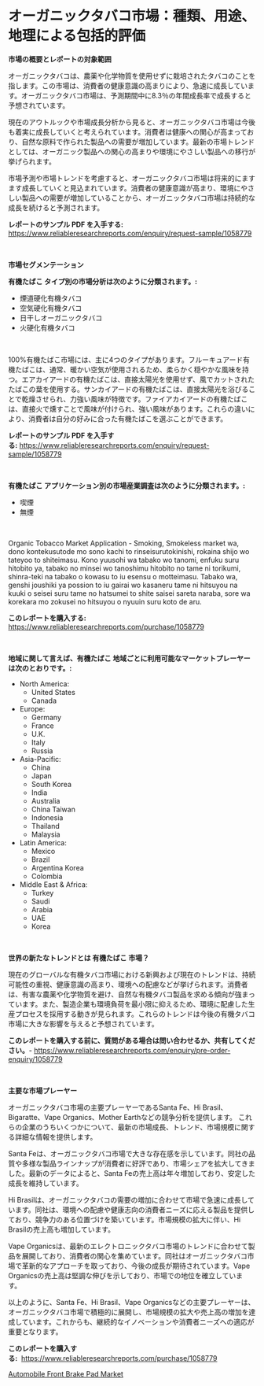 <p><h1>オーガニックタバコ市場：種類、用途、地理による包括的評価</h1></p><p><strong>市場の概要とレポートの対象範囲</strong></p>
<p><p>オーガニックタバコは、農薬や化学物質を使用せずに栽培されたタバコのことを指します。この市場は、消費者の健康意識の高まりにより、急速に成長しています。オーガニックタバコ市場は、予測期間中に8.3％の年間成長率で成長すると予想されています。 </p><p>現在のアウトルックや市場成長分析から見ると、オーガニックタバコ市場は今後も着実に成長していくと考えられています。消費者は健康への関心が高まっており、自然な原料で作られた製品への需要が増加しています。最新の市場トレンドとしては、オーガニック製品への関心の高まりや環境にやさしい製品への移行が挙げられます。</p><p>市場予測や市場トレンドを考慮すると、オーガニックタバコ市場は将来的にますます成長していくと見込まれています。消費者の健康意識が高まり、環境にやさしい製品への需要が増加していることから、オーガニックタバコ市場は持続的な成長を続けると予測されます。</p></p>
<p><strong>レポートのサンプル PDF を入手する:</strong> <a href="https://www.reliableresearchreports.com/enquiry/request-sample/1058779">https://www.reliableresearchreports.com/enquiry/request-sample/1058779</a></p>
<p>&nbsp;</p>
<p><strong>市場セグメンテーション</strong></p>
<p><strong>有機たばこ タイプ別の市場分析は次のように分類されます。:</strong></p>
<p><ul><li>煙道硬化有機タバコ</li><li>空気硬化有機タバコ</li><li>日干しオーガニックタバコ</li><li>火硬化有機タバコ</li></ul></p>
<p>&nbsp;</p>
<p><p>100%有機たばこ市場には、主に4つのタイプがあります。フルーキュアード有機たばこは、通常、暖かい空気が使用されるため、柔らかく穏やかな風味を持つ。エアカイアードの有機たばこは、直接太陽光を使用せず、風でカットされたたばこの葉を使用する。サンカイアードの有機たばこは、直接太陽光を浴びることで乾燥させられ、力強い風味が特徴です。ファイアカイアードの有機たばこは、直接火で燻すことで風味が付けられ、強い風味があります。これらの違いにより、消費者は自分の好みに合った有機たばこを選ぶことができます。</p></p>
<p><strong>レポートのサンプル PDF を入手する:</strong>&nbsp;<a href="https://www.reliableresearchreports.com/enquiry/request-sample/1058779">https://www.reliableresearchreports.com/enquiry/request-sample/1058779</a></p>
<p>&nbsp;</p>
<p><strong> 有機たばこ アプリケーション別の市場産業調査は次のように分類されます。:</strong></p>
<p><ul><li>喫煙</li><li>無煙</li></ul></p>
<p>&nbsp;</p>
<p><p>Organic Tobacco Market Application - Smoking, Smokeless market wa, dono kontekusutode mo sono kachi to rinseisurutokinishi, rokaina shijo wo tateyoo to shiteimasu. Kono yuusohi wa tabako wo tanomi, enfuku suru hitobito ya, tabako no minsei wo tanoshimu hitobito no tame ni torikumi, shinra-teki na tabako o kowasu to iu esensu o motteimasu. Tabako wa, genshi joushiki ya possion to iu gairai wo kasaneru tame ni hitsuyou na kuuki o seisei suru tame no hatsumei to shite saisei sareta naraba, sore wa korekara mo zokusei no hitsuyou o nyuuin suru koto de aru.</p></p>
<p><strong>このレポートを購入する:</strong>&nbsp; <a href="https://www.reliableresearchreports.com/purchase/1058779">https://www.reliableresearchreports.com/purchase/1058779</a></p>
<p>&nbsp;</p>
<p><strong>地域に関して言えば、有機たばこ 地域ごとに利用可能なマーケットプレーヤーは次のとおりです。:</strong></p>
<p><ul>
    <li>
        North America:
        <ul>
            <li>United States</li>
            <li>Canada</li>
        </ul>
    </li>
    <li>
        Europe:
        <ul>
            <li>Germany</li>
            <li>France</li>
            <li>U.K.</li>
            <li>Italy</li>
            <li>Russia</li>
        </ul>
    </li>
    <li>
        Asia-Pacific:
        <ul>
            <li>China</li>
            <li>Japan</li>
            <li>South Korea</li>
            <li>India</li>
            <li>Australia</li>
            <li>China Taiwan</li>
            <li>Indonesia</li>
            <li>Thailand</li>
            <li>Malaysia</li>
        </ul>
    </li>
    <li>
        Latin America:
        <ul>
            <li>Mexico</li>
            <li>Brazil</li>
            <li>Argentina Korea</li>
            <li>Colombia</li>
        </ul>
    </li>
    <li>
        Middle East & Africa:
        <ul>
            <li>Turkey</li>
            <li>Saudi</li>
            <li>Arabia</li>
            <li>UAE</li>
            <li>Korea</li>
        </ul>
    </li>
    </ul></p>
<p>&nbsp;</p>
<p><strong>世界の新たなトレンドとは 有機たばこ 市場？</strong></p>
<p><p>現在のグローバルな有機タバコ市場における新興および現在のトレンドは、持続可能性の重視、健康意識の高まり、環境への配慮などが挙げられます。消費者は、有害な農薬や化学物質を避け、自然な有機タバコ製品を求める傾向が強まっています。また、製造企業も環境負荷を最小限に抑えるため、環境に配慮した生産プロセスを採用する動きが見られます。これらのトレンドは今後の有機タバコ市場に大きな影響を与えると予想されています。</p></p>
<p><strong>このレポートを購入する前に、質問がある場合は問い合わせるか、共有してください。</strong>- <a href="https://www.reliableresearchreports.com/enquiry/pre-order-enquiry/1058779">https://www.reliableresearchreports.com/enquiry/pre-order-enquiry/1058779</a></p>
<p>&nbsp;</p>
<p><strong>主要な市場プレーヤー</strong></p>
<p><p>オーガニックタバコ市場の主要プレーヤーであるSanta Fe、Hi Brasil、Bigaratte、Vape Organics、Mother Earthなどの競争分析を提供します。 これらの企業のうちいくつかについて、最新の市場成長、トレンド、市場規模に関する詳細な情報を提供します。</p><p>Santa Feは、オーガニックタバコ市場で大きな存在感を示しています。同社の品質や多様な製品ラインナップが消費者に好評であり、市場シェアを拡大してきました。最新のデータによると、Santa Feの売上高は年々増加しており、安定した成長を維持しています。</p><p>Hi Brasilは、オーガニックタバコの需要の増加に合わせて市場で急速に成長しています。同社は、環境への配慮や健康志向の消費者ニーズに応える製品を提供しており、競争力のある位置づけを築いています。市場規模の拡大に伴い、Hi Brasilの売上高も増加しています。</p><p>Vape Organicsは、最新のエレクトロニックタバコ市場のトレンドに合わせて製品を展開しており、消費者の関心を集めています。同社はオーガニックタバコ市場で革新的なアプローチを取っており、今後の成長が期待されています。Vape Organicsの売上高は堅調な伸びを示しており、市場での地位を確立しています。</p><p>以上のように、Santa Fe、Hi Brasil、Vape Organicsなどの主要プレーヤーは、オーガニックタバコ市場で積極的に展開し、市場規模の拡大や売上高の増加を達成しています。これからも、継続的なイノベーションや消費者ニーズへの適応が重要となります。</p></p>
<p><strong>このレポートを購入する:</strong>&nbsp;&nbsp;<a href="https://www.reliableresearchreports.com/purchase/1058779">https://www.reliableresearchreports.com/purchase/1058779</a></p>
<p><p><a href="https://flame-sidecar-702.notion.site/Automobile-Front-Brake-Pad-Market-Size-Focuses-on-Market-Dynamics-In-Depth-Analysis-and-Future-Proj-6d70601c0c624e69b333f72f4a321fab">Automobile Front Brake Pad Market</a></p></p>